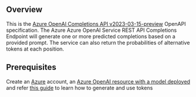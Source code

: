 ## Overview

This is the [Azure OpenAI Completions API v2023-03-15-preview](https://learn.microsoft.com/en-us/azure/cognitive-services/openai/reference#completions/) OpenAPI specification. The Azure Azure OpenAI Service REST API Completions Endpoint will generate one or more predicted completions based on a provided prompt. The service can also return the probabilities of alternative tokens at each position.
## Prerequisites

 Create an [Azure](https://azure.microsoft.com/en-us/features/azure-portal/) account, an [Azure OpenAI resource with a model deployed](https://learn.microsoft.com/en-us/azure/cognitive-services/openai/how-to/create-resource) and refer [this guide](https://learn.microsoft.com/en-us/azure/cognitive-services/openai/reference#authentication) to learn how to generate and use tokens
